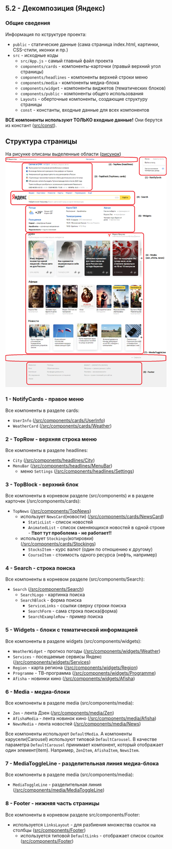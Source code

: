 ## 5.2 - Декомпозиция (Яндекс)


### Общие сведения

Информация по кструктуре проекта:
* `public` - статические данные (сама страница index.html, картинки, CSS-стили, иконки и пр.)
* `src` - исходные коды
  *  `src/App.js` - самый главный файл проекта
  *  `components/cards` - компоненты-карточки (правый верхний угол страницы)
  *  `components/headlines` - компоненты верхней строки меню
  *  `components/media` - компоненты медиа-блока
  *  `components/widget` - компоненты виджетов (тематических блоков)
  *  `components/public` - компоненты общего использования
  *  `Layouts` - оберточные компоненты, создающие структуру страницы
  *  `const` - константы, входные данные для всех компонентов

**ВСЕ компоненты используют ТОЛЬКО входные данные!** Они берутся из констант ([src/const](src/const)).

## Структура страницы
 На рисунке описаны выделенные области ([рисунок](screenshot_marked.png))
![avatar](screenshot_marked.png)


### 1 - NotifyCards - правое меню
Все компоненты в разделе cards:
* `UserInfo` ([/src/components/cards/UserInfo](src/components/cards/UserInfo))
* `WeatherCard` ([/src/components/cards/Weather](src/components/cards/Weather))

### 2 - TopRow - верхняя строка меню
Все компоненты в разделе headlines:
* `City` ([/src/components/headlines/City](src/components/headlines/City))
* `MenuBar` ([/src/components/headlines/MenuBar](src/components/headlines/MenuBar))
  * меню `Settings` ([/src/components/headlines/Settings](src/components/headlines/Settings))

### 3 - TopBlock - верхний блок
Все компоненты в корневом разделе (src/components) и в разделе карточек (/src/components/cards):
* `TopNews` ([/src/components/TopNews](src/components/TopNews))
  * использует `NewsCard`(новости) ([/src/components/cards/NewsCard](src/components/cards/NewsCard))
    * `StaticList` - список новостей
    * `AnimatedList` - список сменяющихся новостей в одной строке - **!!вот тут проболема - не работает!!** 
  * использует `Stockings`(котировки) ([/src/components/cards/Stockings](src/components/cards/Stockings))
    * `StocksItem` - курс валют (один по отношению к другому)
    * `CourseItem` - стоимость одного ресурса (нефть, например) 

### 4 - Search - строка поиска
Все компоненты в корневом разделе (src/components/Search):
* `Search` ([/src/components/Search](src/components/Search))
    * `SearchLogo` - картинка поиска
    * `SearchBlock` - форма поиска
      * `ServiceLinks` - ссылки сверху строки поиска
      * `SearchForm` - сама строка поиска(форма)
      * `SearchExampleRow` - пример поиска

### 5 - Widgets - блоки с тематической информацией
Все компоненты в разделе widgets (src/components/widgets):
* `WeatherWidget` - прогноз погоды ([/src/components/widgets/Weather](src/components/widgets/Weather))
* `Services` - посещаемые сервисы Яндекс ([/src/components/widgets/Services](src/components/widgets/Services))
* `Region` - карта региона ([/src/components/widgets/Region](src/components/widgets/Region))
* `Programme` - ТВ-программа ([/src/components/widgets/Programme](src/components/widgets/Programme))
* `Afisha` - новинки кино ([/src/components/widgets/Afisha](src/components/widgets/Afisha))


### 6 - Media - медиа-блоки
Все компоненты в разделе media (src/components/media):
* `Zen` - лента Дзен ([/src/components/media/Zen](src/components/media/Zen))
* `AfishaMedia` - лента новинок кино ([/src/components/media/Afisha](src/components/media/Afisha))
* `NewsMedia` - лента новостей ([/src/components/media/News](src/components/media/News))

Все компоненты используют `DefaultMedia`. А компоненты карусели(Carousel) используют типовой `DefaultCarousel`. В качестве параметра `DefaultCarousel` принимает компонент, который отображает один элемент(item). Например, `ZenItem`, `AfishaItem`, `NewsItem`.

### 7 - MediaToggleLine - разделительная линия медиа-блока
Все компоненты в разделе media (src/components/media):
* `MediaToggleLine` - разделительная линия ([/src/components/media/MediaToggleLine](src/components/media/MediaToggleLine))

### 8 - Footer - нижняя часть страницы
Все компоненты в корневом разделе src/components/Footer:
* используется `LinksLayout` - для разбиения множества ссылок на столбцы ([src/components/Footer](src/components/Footer))
  * используется типовой `DefaultLinks` - отображает список ссылок ([src/components/Footer](src/components/Footer))


